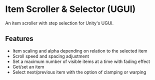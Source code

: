 # Item Scroller & Selector (UGUI)
An item scroller with step selection for Unity's UGUI.

## Features
- Item scaling and alpha depending on relation to the selected item 
- Scroll speed and spacing adjustment
- Set a maximum number of visible items at a time with fading effect
- Get/set an item
- Select next/previous item with the option of clamping or warping
